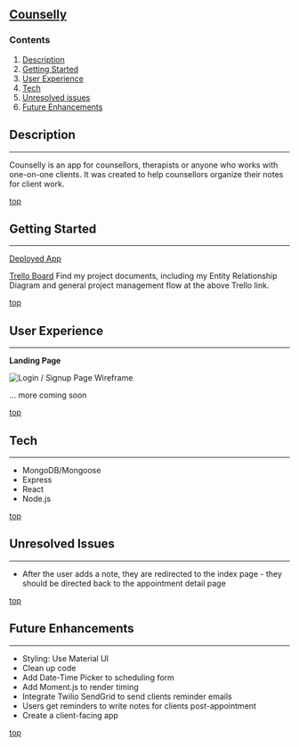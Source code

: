 ## [**Counselly**](https://counselly.herokuapp.com/)

### <a name="home"></a> **Contents**
1. [Description](#desc)
2. [Getting Started](#start)
3. [User Experience](#ui) 
4. [Tech](#tech)
5. [Unresolved issues](#issues)
6. [Future Enhancements](#stretch)

## <a name="desc"></a> **Description**
________________

Counselly is an app for counsellors, therapists or anyone who works with one-on-one clients. It was created to help counsellors organize their notes for client work.

[top](#home)

## <a name="start"></a> **Getting Started**
________________

[Deployed App](https://counselly.herokuapp.com/)

[Trello Board](https://trello.com/b/jAFMBKPS/counselly)
Find my project documents, including my Entity Relationship Diagram and general project management flow at the above Trello link.

[top](#home)

## <a name="ui"></a> **User Experience**
________________

**Landing Page**

![Login / Signup Page Wireframe](https://trello-attachments.s3.amazonaws.com/5e2083a1082f790dc13a68f4/5e209715ea999d7aa72b4c1a/fcb0ec92e71ae464fb39699a857b0da7/Login_or_Sign-Up_Page_Basic_Wireframe.png)


... more coming soon

[top](#home)

## <a name="tech"></a> **Tech**
________________

* MongoDB/Mongoose
* Express
* React
* Node.js

[top](#home)

## <a name="issues"></a> **Unresolved Issues**
________________

* After the user adds a note, they are redirected to the index page - they should be directed back to the appointment detail page

[top](#home)

## <a name="stretch"></a> **Future Enhancements**
________________

* Styling: Use Material UI
* Clean up code
* Add Date-Time Picker to scheduling form
* Add Moment.js to render timing
* Integrate Twilio SendGrid to send clients reminder emails
* Users get reminders to write notes for clients post-appointment
* Create a client-facing app

[top](#home)